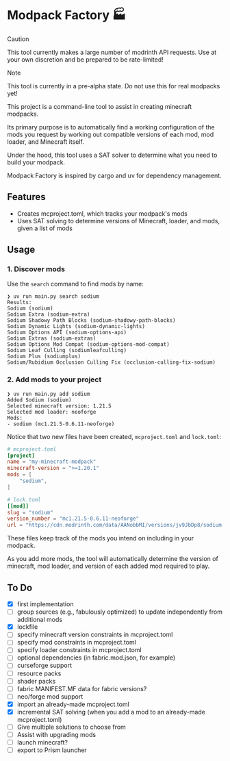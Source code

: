 # Modpack Factory 🏭

> [!CAUTION]
> This tool currently makes a large number of modrinth API requests. Use at your own discretion and be prepared to be rate-limited!

> [!NOTE]
> This tool is currently in a pre-alpha state. Do not use this for real modpacks yet!

This project is a command-line tool to assist in creating minecraft modpacks.

Its primary purpose is to automatically find a working configuration of the mods you request 
by working out compatible versions of each mod, mod loader, and Minecraft itself.

Under the hood, this tool uses a SAT solver to determine what you need to build your modpack.

Modpack Factory is inspired by cargo and uv for dependency management.

## Features
- Creates mcproject.toml, which tracks your modpack's mods
- Uses SAT solving to determine versions of Minecraft, loader, and mods, given a list of mods

## Usage

### 1. Discover mods

Use the `search` command to find mods by name:

```
❯ uv run main.py search sodium
Results:
Sodium (sodium)
Sodium Extra (sodium-extra)
Sodium Shadowy Path Blocks (sodium-shadowy-path-blocks)
Sodium Dynamic Lights (sodium-dynamic-lights)
Sodium Options API (sodium-options-api)
Sodium Extras (sodium-extras)
Sodium Options Mod Compat (sodium-options-mod-compat)
Sodium Leaf Culling (sodiumleafculling)
Sodium Plus (sodiumplus)
Sodium/Rubidium Occlusion Culling Fix (occlusion-culling-fix-sodium)
```

<!-- Get more information about them with the `info` command: -->
<!-- ``` -->
<!-- uv run main.py info sodium -->
<!-- ``` -->

### 2. Add mods to your project

```
❯ uv run main.py add sodium
Added Sodium (sodium)
Selected minecraft version: 1.21.5
Selected mod loader: neoforge
Mods:
- sodium (mc1.21.5-0.6.11-neoforge)
```

Notice that two new files have been created, `mcproject.toml` and `lock.toml`:

```toml
# mcproject.toml
[project]
name = "my-minecraft-modpack"
minecraft-version = ">=1.20.1"
mods = [
    "sodium",
]
```

```toml
# lock.toml
[[mod]]
slug = "sodium"
version_number = "mc1.21.5-0.6.11-neoforge"
url = "https://cdn.modrinth.com/data/AANobbMI/versions/jv9JbDp8/sodium-neoforge-0.6.11%2Bmc1.21.5.jar"
```
These files keep track of the mods you intend on including in your modpack.

As you add more mods, the tool will automatically determine the version of minecraft, mod loader, and version of each added mod required to play.

## To Do
- [x] first implementation
- [ ] group sources (e.g., fabulously optimized) to update independently from additional mods
- [x] lockfile
- [ ] specify minecraft version constraints in mcproject.toml
- [ ] specify mod constraints in mcproject.toml
- [ ] specify loader constraints in mcproject.toml
- [ ] optional dependencies (in fabric.mod.json, for example)
- [ ] curseforge support
- [ ] resource packs
- [ ] shader packs
- [ ] fabric MANIFEST.MF data for fabric versions?
- [ ] neo/forge mod support
- [x] import an already-made mcproject.toml
- [x] incremental SAT solving (when you add a mod to an already-made mcproject.toml)
- [ ] Give multiple solutions to choose from
- [ ] Assist with upgrading mods
- [ ] launch minecraft?
- [ ] export to Prism launcher
